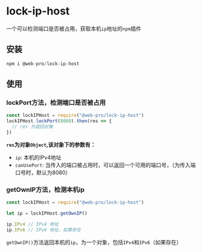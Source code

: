 # lock-ip-host

一个可以检测端口是否被占用，获取本机`ip`地址的`npm`插件

## 安装

```js
npm i @web-pro/lock-ip-host

```

## 使用

### lockPort方法，检测端口是否被占用

```js
const lockIPHost = require("@web-pro/lock-ip-host")
lockIPHost.lockPort(8080).then(res => {
  // res 为返回对象
})
```

**`res`为对象`Object`,该对象下的参数有：**

- `ip`: 本机的IPv4地址
- `canUsePort`: 当传入的端口被占用时，可以返回一个可用的端口号，（为传入端口号时，默认为8080）



### getOwnIP方法，检测本机ip

```js
const lockIPHost = require("@web-pro/lock-ip-host")

let ip = lockIPHost.getOwnIP()

ip.IPv4 // IPv4 地址
ip.IPv6 // IPv6 地址，如果存在
```

`getOwnIP()`方法返回本机的`ip`，为一个对象，包括`IPv4`和`IPv6`（如果存在）

